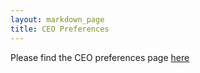 ```yaml
---
layout: markdown_page
title: CEO Preferences
---
```

Please find the CEO preferences page [here](https://about.gitlab.com/handbook/ceo)